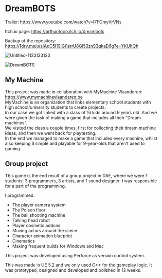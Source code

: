 # DreamBOTS
Trailer: https://www.youtube.com/watch?v=I7FGmyVrVNs

Itch.io page: https://arthuritooo.itch.io/dreambots

Backup of the repository: https://1drv.ms/u/s!AqC5I19iGi1srrU8Gi53zn93qkaD6g?e=YKUhQh

![Untitled-1123123123](https://github.com/MendelDebrabandere/DreamBOTS/assets/95921047/ea32d80d-e5c4-41fb-a5c9-aaac9e4c9a5e)

 ![DreamBOTS](https://github.com/MendelDebrabandere/DreamBOTS/assets/95921047/fc75c8ac-c5f6-4fbf-992d-1e5f3c89c07c)

## My Machine
This project was made in collaboration with MyMachine Vlaanderen: https://www.mymachinevlaanderen.be \
MyMachine is an organization that links elementary school students with high school/university students to create projects.\
In our case we got linked with a class of 16 kids around 9 years old. And we were given the task of making a game that includes all their "Dream machines".\
We visited the class a couple times, first for collecting their dream machine ideas, and then we went back for playtesting.\
In the end we managed to make a game that includes every machine, whilst also keeping it simple and playable for 9-year-olds that aren't used to gaming.



## Group project
This game is the end result of a group project in DAE, where we were 7 students: 3 programmers, 3 artists, and 1 sound designer.
I was responsible for a part of the programming.

I programmed:

- The player camera system
- The Poison floor
- The ball shooting machine
- Talking head robot
- Player cosmetic addons
- Moving actors around the scene
- Character animation blueprint
- Cinematics
- Making frequent builds for Windows and Mac

This project was developed using Perforce as version control system.

This was made in UE 5.2 and we only used C++ for the gameplay logic. It was prototyped, designed and developed and polished in 12 weeks.










